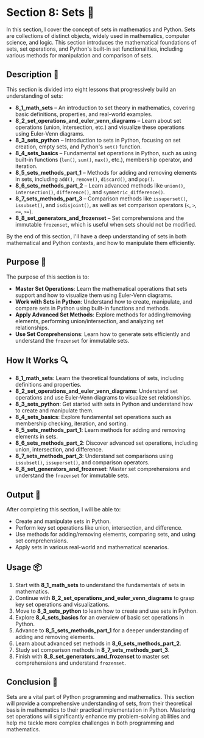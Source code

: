# Section 8: Sets 🔢

In this section, I cover the concept of sets in mathematics and Python.
Sets are collections of distinct objects, widely used in mathematics, computer science, and logic.
This section introduces the mathematical foundations of sets, set operations, and Python's built-in set functionalities, including various methods for manipulation and comparison of sets.

## Description 📝

This section is divided into eight lessons that progressively build an understanding of sets:

-   **8_1_math_sets** – An introduction to set theory in mathematics, covering basic definitions, properties, and real-world examples.
-   **8_2_set_operations_and_euler_venn_diagrams** – Learn about set operations (union, intersection, etc.) and visualize these operations using Euler-Venn diagrams.
-   **8_3_sets_python** – Introduction to sets in Python, focusing on set creation, empty sets, and Python's `set()` function.
-   **8_4_sets_basics** – Fundamental set operations in Python, such as using built-in functions (`len()`, `sum()`, `max()`, etc.), membership operator, and iteration.
-   **8_5_sets_methods_part_1** – Methods for adding and removing elements in sets, including `add()`, `remove()`, `discard()`, and `pop()`.
-   **8_6_sets_methods_part_2** – Learn advanced methods like `union()`, `intersection()`, `difference()`, and `symmetric_difference()`.
-   **8_7_sets_methods_part_3** – Comparison methods like `issuperset()`, `issubset()`, and `isdisjoint()`, as well as set comparison operators (`<`, `>`, `<=`, `>=`).
-   **8_8_set_generators_and_frozenset** – Set comprehensions and the immutable `frozenset`, which is useful when sets should not be modified.

By the end of this section, I'll have a deep understanding of sets in both mathematical and Python contexts, and how to manipulate them efficiently.

## Purpose 🎯

The purpose of this section is to:

-   **Master Set Operations**: Learn the mathematical operations that sets support and how to visualize them using Euler-Venn diagrams.
-   **Work with Sets in Python**: Understand how to create, manipulate, and compare sets in Python using built-in functions and methods.
-   **Apply Advanced Set Methods**: Explore methods for adding/removing elements, performing union/intersection, and analyzing set relationships.
-   **Use Set Comprehensions**: Learn how to generate sets efficiently and understand the `frozenset` for immutable sets.

## How It Works 🔍

-   **8_1_math_sets**: Learn the theoretical foundations of sets, including definitions and properties.
-   **8_2_set_operations_and_euler_venn_diagrams**: Understand set operations and use Euler-Venn diagrams to visualize set relationships.
-   **8_3_sets_python**: Get started with sets in Python and understand how to create and manipulate them.
-   **8_4_sets_basics**: Explore fundamental set operations such as membership checking, iteration, and sorting.
-   **8_5_sets_methods_part_1**: Learn methods for adding and removing elements in sets.
-   **8_6_sets_methods_part_2**: Discover advanced set operations, including union, intersection, and difference.
-   **8_7_sets_methods_part_3**: Understand set comparisons using `issubset()`, `issuperset()`, and comparison operators.
-   **8_8_set_generators_and_frozenset**: Master set comprehensions and understand the `frozenset` for immutable sets.

## Output 📜

After completing this section, I will be able to:

-   Create and manipulate sets in Python.
-   Perform key set operations like union, intersection, and difference.
-   Use methods for adding/removing elements, comparing sets, and using set comprehensions.
-   Apply sets in various real-world and mathematical scenarios.

## Usage 📦

1. Start with **8_1_math_sets** to understand the fundamentals of sets in mathematics.
2. Continue with **8_2_set_operations_and_euler_venn_diagrams** to grasp key set operations and visualizations.
3. Move to **8_3_sets_python** to learn how to create and use sets in Python.
4. Explore **8_4_sets_basics** for an overview of basic set operations in Python.
5. Advance to **8_5_sets_methods_part_1** for a deeper understanding of adding and removing elements.
6. Learn about advanced set methods in **8_6_sets_methods_part_2**.
7. Study set comparison methods in **8_7_sets_methods_part_3**.
8. Finish with **8_8_set_generators_and_frozenset** to master set comprehensions and understand `frozenset`.

## Conclusion 🚀

Sets are a vital part of Python programming and mathematics.
This section will provide a comprehensive understanding of sets, from their theoretical basis in mathematics to their practical implementation in Python.
Mastering set operations will significantly enhance my problem-solving abilities and help me tackle more complex challenges in both programming and mathematics.
